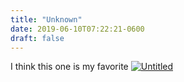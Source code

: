 ```yaml
---
title: "Unknown"
date: 2019-06-10T07:22:21-0600
draft: false
---
```


I think this one is my favorite
[![Untitled](https://live.staticflickr.com/65535/48028205528_82434cd638.jpg)](https://www.flickr.com/photos/ianwhitney/48028205528/in/album-72157709017310403/ "Untitled")
